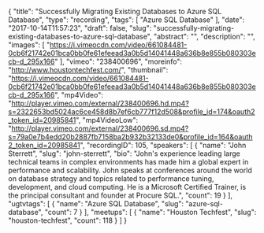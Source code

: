 {
  "title": "Successfully Migrating Existing Databases to Azure SQL Database",
  "type": "recording",
  "tags": [
    "Azure SQL Database"
  ],
  "date": "2017-10-14T11:57:23",
  "draft": false,
  "slug": "successfully-migrating-existing-databases-to-azure-sql-database",
  "abstract": "",
  "description": "",
  "images": [
    "https://i.vimeocdn.com/video/661084481-0cb6f21742e01bca0bb0fe61efeead3a0b5d14041448a636b8e855b080303ecb-d_295x166"
  ],
  "vimeo": "238400696",
  "moreinfo": "http://www.houstontechfest.com/",
  "thumbnail": "https://i.vimeocdn.com/video/661084481-0cb6f21742e01bca0bb0fe61efeead3a0b5d14041448a636b8e855b080303ecb-d_295x166",
  "mp4Video": "http://player.vimeo.com/external/238400696.hd.mp4?s=2322653bd5024ac6ce458d8b7ef6cb777f12d508&profile_id=174&oauth2_token_id=20985841",
  "mp4VideoLow": "http://player.vimeo.com/external/238400696.sd.mp4?s=79a0e7b4edd20b2887fb7158ba2b932b32133de0&profile_id=164&oauth2_token_id=20985841",
  "recordingID": 105,
  "speakers": [
    {
      "name": "John Sterrett",
      "slug": "john-sterrett",
      "bio": "John's experience leading large technical teams in complex environments has made him a global expert in performance and scalability. John speaks at conferences around the world on database strategy and topics related to performance tuning, development, and cloud computing. He is a Microsoft Certified Trainer, is the principal consultant and founder at Procure SQL.",
      "count": 19
    }
  ],
  "ugtvtags": [
    {
      "name": "Azure SQL Database",
      "slug": "azure-sql-database",
      "count": 7
    }
  ],
  "meetups": [
    {
      "name": "Houston Techfest",
      "slug": "houston-techfest",
      "count": 118
    }
  ]
}